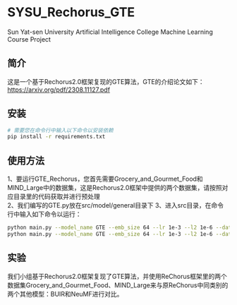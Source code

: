 # SYSU_Rechorus_GTE
Sun Yat-sen University Artificial Intelligence College Machine Learning Course Project
## 简介
这是一个基于Rechorus2.0框架复现的GTE算法，GTE的介绍论文如下：https://arxiv.org/pdf/2308.11127.pdf
## 安装
```bash
# 需要您在命令行中输入以下命令以安装依赖
pip install -r requirements.txt
```
## 使用方法
1、要运行GTE_Rechorus，您首先需要Grocery_and_Gourmet_Food和MIND_Large中的数据集，这是Rechorus2.0框架中提供的两个数据集，请按照对应目录里的代码获取并进行预处理  
2、我们编写的GTE.py放在src/model/general目录下
3、进入src目录，在命令行中输入如下命令以运行：
```bash
python main.py --model_name GTE --emb_size 64 --lr 1e-3 --l2 1e-6 --dataset Grocery_and_Gourmet_Food
python main.py --model_name GTE --emb_size 64 --lr 1e-3 --l2 1e-6 --dataset MIND_Large
```
## 实验
我们小组基于Rechorus2.0框架复现了GTE算法，并使用ReChorus框架里的两个数据集Grocery_and_Gourmet_Food、MIND_Large来与原ReChorus中同类别的两个其他模型：BUIR和NeuMF进行对比。
